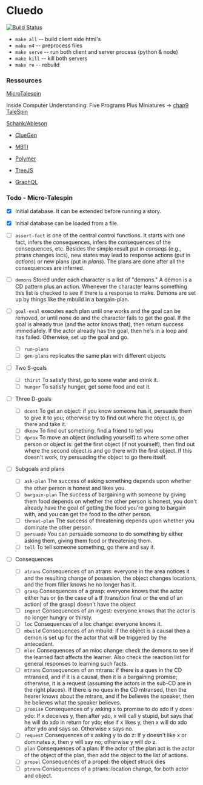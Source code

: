 # Cluedo

[![Build Status](https://travis-ci.org/Zleub/Cluedo.svg?branch=master)](https://travis-ci.org/Zleub/Cluedo)

- `make all` -- build client side html's
- `make m4` -- preprocess files
- `make serve` -- run both client and server process (python & node)
- `make kill` -- kill both servers
- `make re` -- rebuild

### Ressources

[MicroTalespin](http://lispm.de/source/misc/micro-talespin.lisp)

Inside Computer Understanding: Five Programs Plus Miniatures
	   -> [chap9 TaleSpin](https://classes.soe.ucsc.edu/cmps148/Winter10/readings/MeehanTaleSpin.pdf)

[Schank/Ableson](http://www.jimdavies.org/summaries/schank1977-2.html)

- [ClueGen](http://www.aaai.org/ocs/index.php/AIIDE/AIIDE16/paper/download/14070/13618)
- [MBTI](https://www.16personalities.com/personality-types)


- [Polymer](https://www.polymer-project.org)
- [TreeJS](http://threejs.org)
- [GraphQL](http://graphql.org)

### Todo - Micro-Talespin

- [X] Initial database.  It can be extended before running a story.
- [X] Initial database can be loaded from a file.

- [ ] `assert-fact` is one of the central control functions.  It starts with one fact, infers the consequences, infers the consequences of the consequences, etc.  Besides the simple result put in *conseqs* (e.g., ptrans changes locs), new states may lead to response actions (put in *actions*) or new plans (put in *plans*).  The plans are done after all the consequences are inferred.

- [ ] `demons` Stored under each character is a list of "demons."  A demon is a CD pattern plus an action.  Whenever the character learns something this list is checked to see if there is a response to make. Demons are set up by things like the mbuild in a bargain-plan.

- [ ] `goal-eval` executes each plan until one works and the goal can be removed, or until none do and the character fails to get the goal.  If the goal is already true (and the actor knows that), then return success immediately.  If the actor already has the goal, then he's in a loop and has failed.  Otherwise, set up the goal and go.
  - [ ] `run-plans`
  - [ ] `gen-plans` replicates the same plan with different objects

- [ ] Two S-goals
  - [ ] `thirst` To satisfy thirst, go to some water and drink it.
  - [ ] `hunger` To satisfy hunger, get some food and eat it.

- [ ] Three D-goals
  - [ ] `dcont` To get an object: if you know someone has it, persuade them to give it to you; otherwise try to find out where the object is, go there and take it.
  - [ ] `dknow` To find out something: find a friend to tell you
  - [ ] `dprox` To move an object (including yourself) to where some other person or object is: get the first object (if not yourself), then find out where the second object is and go there with the first object.  If this doesn't work, try persuading the object to go there itself.

- [ ] Subgoals and plans
  - [ ] `ask-plan` The success of asking something depends upon whether the other person is honest and likes you.
  - [ ] `bargain-plan` The success of bargaining with someone by giving them food depends on whether the other person is honest, you don't already have the goal of getting the food you're going to bargain with, and you can get the food to the other person.
  - [ ] `threat-plan` The success of threatening depends upon whether you dominate the other person.
  - [ ] `persuade` You can persuade someone to do something by either asking them, giving them food or threatening them.
  - [ ] `tell` To tell someone something, go there and say it.

- [ ] Consequences
  - [ ] `atrans` Consequences of an atrans: everyone in the area notices it and the resulting change of possesion, the object changes locations, and the from filler knows he no longer has it.
  - [ ] `grasp` Consequences of a grasp: everyone knows that the actor either has or (in the case of a tf (transition final or the end of an action) of the grasp)  doesn't have the object
  - [ ] `ingest` Consequences of an ingest: everyone knows that the actor is no longer hungry or thirsty.
  - [ ] `loc` Consequences of a loc change: everyone knows it.
  - [ ] `mbuild` Consequences of an mbuild: if the object is a causal then a demon is set up for the actor that will be triggered by the antecedent.
  - [ ] `mloc` Consequences of an mloc change: check the demons to see if the learned fact affects the learner.  Also check the reaction list for general responses to learning such facts.
  - [ ] `mtrans` Consequences of an mtrans: if there is a ques in the CD mtransed, and if it is a causal, then it is a bargaining promise; otherwise, it is a request (assuming the actors in the sub-CD are in the right places).  If there is no ques in the CD mtransed, then the hearer knows about the mtrans, and if he believes the speaker, then he believes what the speaker believes.
  - [ ] `promise` Consequences of y asking x to promise to do xdo if y does ydo: If x deceives y, then after ydo, x will call y stupid, but says that he will do xdo in return for ydo; else if x likes y, then x will do xdo after ydo and says so. Otherwise x says no.
  - [ ] `request` Consequences of x asking y to do z: If y doesn't like x or dominates x, then y will say no; otherwise y will do z.
  - [ ] `plan` Consequences of a plan: If the actor of the plan act is the actor of the object of the plan, then add the object to the list of actions.
  - [ ] `propel` Consequences of a propel: the object struck dies
  - [ ] `ptrans` Consequences of a ptrans: location change, for both actor and object.
